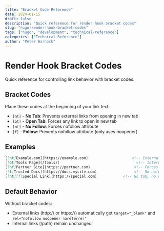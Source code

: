 ```yaml
---
title: "Bracket Code Reference"
date: 2024-01-15
draft: false
description: "Quick reference for render hook bracket codes"
slug: "hugo-render-hook-bracket-codes"
tags: ["hugo", "development", "technical-reference"]
categories: ["Technical Reference"]
author: "Peter Warnock"
---
```


# Render Hook Bracket Codes

Quick reference for controlling link behavior with bracket codes:

## Bracket Codes

Place these codes at the beginning of your link text:

- `[nt]` - **No Tab**: Prevents external links from opening in new tab
- `[ot]` - **Open Tab**: Forces any link to open in new tab  
- `[nf]` - **No Follow**: Forces nofollow attribute
- `[f]` - **Follow**: Prevents nofollow attribute (only uses noopener)

## Examples

```markdown
[[nt]Example.com](https://example.com)                    <!-- External, no new tab -->
[[ot]Tools Page](/tools/)                                   <!-- Internal, new tab -->
[[nf]Partner Site](https://partner.com)                    <!-- Forces nofollow -->
[[f]Trusted Docs](https://docs.mysite.com)                 <!-- No nofollow -->
[[nt][f]Special Link](https://special.com)            <!-- No tab, no nofollow -->
```

## Default Behavior

Without bracket codes:
- External links (http:// or https://) automatically get `target="_blank"` and `rel="nofollow noopener noreferrer"`
- Internal links (/path) remain unchanged